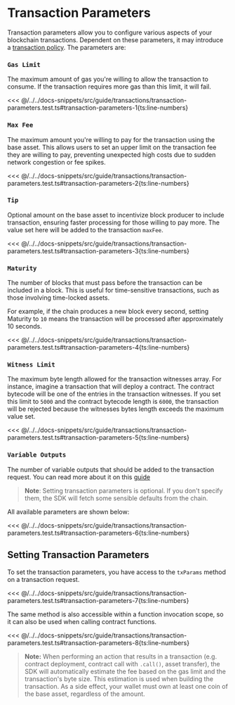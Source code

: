 # Transaction Parameters

Transaction parameters allow you to configure various aspects of your blockchain transactions. Dependent on these parameters, it may introduce a [transaction policy](./transaction-policies.md). The parameters are:

### `Gas Limit`

The maximum amount of gas you're willing to allow the transaction to consume. If the transaction requires more gas than this limit, it will fail.

<<< @/../../docs-snippets/src/guide/transactions/transaction-parameters.test.ts#transaction-parameters-1{ts:line-numbers}

### `Max Fee`

The maximum amount you're willing to pay for the transaction using the base asset. This allows users to set an upper limit on the transaction fee they are willing to pay, preventing unexpected high costs due to sudden network congestion or fee spikes.

<<< @/../../docs-snippets/src/guide/transactions/transaction-parameters.test.ts#transaction-parameters-2{ts:line-numbers}

### `Tip`

Optional amount on the base asset to incentivize block producer to include transaction, ensuring faster processing for those willing to pay more. The value set here will be added to the transaction `maxFee`.

<<< @/../../docs-snippets/src/guide/transactions/transaction-parameters.test.ts#transaction-parameters-3{ts:line-numbers}

### `Maturity`

The number of blocks that must pass before the transaction can be included in a block. This is useful for time-sensitive transactions, such as those involving time-locked assets.

For example, if the chain produces a new block every second, setting Maturity to `10` means the transaction will be processed after approximately 10 seconds.

<<< @/../../docs-snippets/src/guide/transactions/transaction-parameters.test.ts#transaction-parameters-4{ts:line-numbers}

### `Witness Limit`

The maximum byte length allowed for the transaction witnesses array. For instance, imagine a transaction that will deploy a contract. The contract bytecode will be one of the entries in the transaction witnesses. If you set this limit to `5000` and the contract bytecode length is `6000`, the transaction will be rejected because the witnesses bytes length exceeds the maximum value set.

<<< @/../../docs-snippets/src/guide/transactions/transaction-parameters.test.ts#transaction-parameters-5{ts:line-numbers}

### `Variable Outputs`

The number of variable outputs that should be added to the transaction request. You can read more about it on this [guide](../contracts/variable-outputs.md)

> **Note**: Setting transaction parameters is optional. If you don't specify them, the SDK will fetch some sensible defaults from the chain.

All available parameters are shown below:

<<< @/../../docs-snippets/src/guide/transactions/transaction-parameters.test.ts#transaction-parameters-6{ts:line-numbers}

## Setting Transaction Parameters

To set the transaction parameters, you have access to the `txParams` method on a transaction request.

<<< @/../../docs-snippets/src/guide/transactions/transaction-parameters.test.ts#transaction-parameters-7{ts:line-numbers}

The same method is also accessible within a function invocation scope, so it can also be used when calling contract functions.

<<< @/../../docs-snippets/src/guide/transactions/transaction-parameters.test.ts#transaction-parameters-8{ts:line-numbers}

> **Note:** When performing an action that results in a transaction (e.g. contract deployment, contract call with `.call()`, asset transfer), the SDK will automatically estimate the fee based on the gas limit and the transaction's byte size. This estimation is used when building the transaction. As a side effect, your wallet must own at least one coin of the base asset, regardless of the amount.
